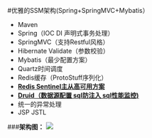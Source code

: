 #优雅的SSM架构(Spring+SpringMVC+Mybatis）
- Maven
- Spring（IOC DI 声明式事务处理）
- SpringMVC（支持Restful风格）
- Hibernate Validate（参数校验）
- Mybatis（最少配置方案）
- Quartz时间调度
- Redis缓存（ProtoStuff序列化）
- **[Redis Sentinel主从高可用方案](http://wosyingjun.iteye.com/blog/2289593)**
- **[Druid（数据源配置 sql防注入 sql性能监控)](http://wosyingjun.iteye.com/blog/2306139)**
- 统一的异常处理
- JSP JSTL

###**架构图：**
![](http://i.imgur.com/EvH40td.png)